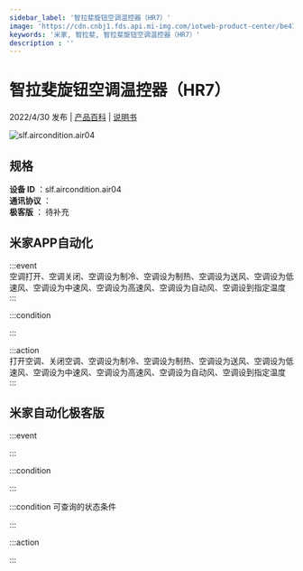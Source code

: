 ```yaml
---
sidebar_label: '智拉斐旋钮空调温控器（HR7）'
image: 'https://cdn.cnbj1.fds.api.mi-img.com/iotweb-product-center/be47b7d8b8349ea0fed8ed904c469630_1650871228413.png?GalaxyAccessKeyId=AKVGLQWBOVIRQ3XLEW&Expires=9223372036854775807&Signature=/pv2bG7J6mG8YJ321IutnePHULI='
keywords: '米家, 智拉斐, 智拉斐旋钮空调温控器（HR7）'
description : ''
---
```

# 智拉斐旋钮空调温控器（HR7）

2022/4/30 发布 | [产品百科](https://home.mi.com/webapp/content/baike/product/index.html?model=slf.aircondition.air04/) | [说明书](https://home.mi.com/views/introduction.html?model=slf.aircondition.air04&region=cn)

![slf.aircondition.air04](https://cdn.cnbj1.fds.api.mi-img.com/iotweb-product-center/be47b7d8b8349ea0fed8ed904c469630_1650871228413.png?GalaxyAccessKeyId=AKVGLQWBOVIRQ3XLEW&Expires=9223372036854775807&Signature=/pv2bG7J6mG8YJ321IutnePHULI=)

## 规格  
> 
**设备 ID** ：slf.aircondition.air04  
**通讯协议** ：  
**极客版**  ： 待补充 


## 米家APP自动化  

:::event  
空调打开、空调关闭、空调设为制冷、空调设为制热、空调设为送风、空调设为低速风、空调设为中速风、空调设为高速风、空调设为自动风、空调设到指定温度
:::

:::condition  

:::

:::action   
打开空调、关闭空调、空调设为制冷、空调设为制热、空调设为送风、空调设为低速风、空调设为中速风、空调设为高速风、空调设为自动风、空调设到指定温度
:::

## 米家自动化极客版  

:::event  

:::

:::condition  

:::

:::condition 可查询的状态条件  

:::

:::action  

:::

        
